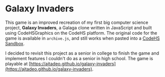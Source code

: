 # Galaxy Invaders
This game is an improved recreation of my first big computer science project, **Galaxy Invaders**, a Galaga clone written in JavaScript and built using CodeHSGraphics on the CodeHS platform. The original code for the game is available in `archive.js`, and still works when pasted into a [CodeHS Sandbox](https://codehs.com/explore/sandbox). 

I decided to revisit this project as a senior in college to finish the game and implement features I couldn't do as a senior in high school. The game is playable at [https://ajtadeo.github.io/galaxy-invaders](https://ajtadeo.github.io/galaxy-invaders).
